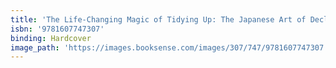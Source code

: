 ```yaml
---
title: 'The Life-Changing Magic of Tidying Up: The Japanese Art of Decluttering and Organizing'
isbn: '9781607747307'
binding: Hardcover
image_path: 'https://images.booksense.com/images/307/747/9781607747307.jpg'
---
```


